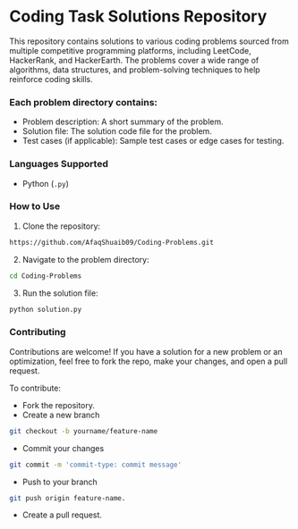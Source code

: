 # Coding Task Solutions Repository

This repository contains solutions to various coding problems sourced from multiple competitive programming platforms, including LeetCode, HackerRank, and HackerEarth. The problems cover a wide range of algorithms, data structures, and problem-solving techniques to help reinforce coding skills.

### Each problem directory contains:

- Problem description: A short summary of the problem.
- Solution file: The solution code file for the problem.
- Test cases (if applicable): Sample test cases or edge cases for testing.

### Languages Supported

- Python (`.py`)

### How to Use

1. Clone the repository:

```bash
https://github.com/AfaqShuaib09/Coding-Problems.git
```

2. Navigate to the problem directory:

```bash
cd Coding-Problems
```

3. Run the solution file:

```bash
python solution.py
```

### Contributing

Contributions are welcome! If you have a solution for a new problem or an optimization, feel free to fork the repo, make your changes, and open a pull request.

To contribute:

- Fork the repository.
- Create a new branch
```bash
git checkout -b yourname/feature-name
```
- Commit your changes 
```bash
git commit -m 'commit-type: commit message'
```
- Push to your branch
```bash
git push origin feature-name.
```
- Create a pull request.
